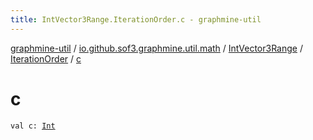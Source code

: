 ```yaml
---
title: IntVector3Range.IterationOrder.c - graphmine-util
---
```


[graphmine-util](../../../index.html) / [io.github.sof3.graphmine.util.math](../../index.html) / [IntVector3Range](../index.html) / [IterationOrder](index.html) / [c](./c.html)

# c

`val c: `[`Int`](https://kotlinlang.org/api/latest/jvm/stdlib/kotlin/-int/index.html)